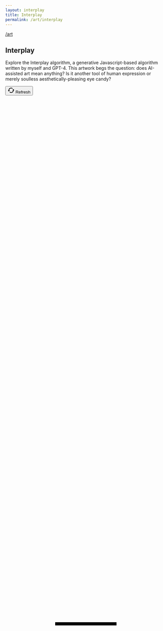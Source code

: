 ```yaml
---
layout: interplay
title: Interplay
permalink: /art/interplay
---
```


<article>
    <div id="interplayArtwork">
        <div>
            <a href="/art" class="back-btn fade-in-element">/art</a>
            <h1 class="fade-in-element">Interplay</h1>
            <p class="mb-4 fade-in-element">Explore the Interplay algorithm, a generative Javascript-based algorithm written by myself and GPT-4. This artwork begs the question: does AI-assisted art mean anything? Is it another tool of human expression or merely soulless aesthetically-pleasing eye candy?</p>
            <p id="metadata" class="fade-in-element"></p>
            <p id="hash" class="text-sm text-ellipsis overflow-hidden whitespace-nowrap w-[320px] md:w-full fade-in-element"></p>
            <p><button id="refresh-btn" class="button fade-in-element"><i><svg id="refresh" width="20" height="20" data-name="refresh" xmlns="http://www.w3.org/2000/svg" viewBox="0 0 20 16"><defs>
            </defs><path class="cls-1" d="m17,4l3,4h-2c0,4.42-3.58,8-8,8-1.92,0-3.69-.68-4.98-1.88l1.19-1.54c1,.9,2.33,1.42,3.79,1.42,3.31,0,6-2.69,6-6h-2l3-4h0ZM3.12,11.84h0s-.12.16-.12.16L0,8h2C2,3.58,5.58,0,10,0c1.92,0,3.69.68,4.98,1.88l-1.19,1.54c-1-.9-2.33-1.42-3.79-1.42-3.23,0-5.87,2.55-6,6h2l-1.58,2.1h0l-1.31,1.74h0Z"/></svg></i> Refresh
            </button></p>
        </div>
        <div>
            <div class="mb-0 md:mb-12 text-center mx-auto o-hidden relative fade-in-element">
                <canvas id="artCanvas" width="1240" height="1754" class="w-auto max-w-full mx-auto"></canvas>
                <div
                    id="loadingBar"
                    style="
                    position: absolute;
                    top: 50%;
                    left: 50%;
                    transform: translate(-50%, -50%);
                    width: 20%;
                    height: 10px;
                    background: black;
                    display: flex;
                    "
                >
                <div
                    id="loadingBarProgress"
                    style="width: 0%; height: 100%; background: white"
                    class="t-[50%]"
                    ></div>
                </div>
            </div>
        </div>
    </div>
</article>

<script>
document.addEventListener('DOMContentLoaded', () => {
    const hashContainer = document.getElementById('hash');
    if( $fx && $fx.hash ){
        hashContainer.innerHTML = "Hash: " + $fx.hash;
    }

    const refreshBtn = document.getElementById('refresh-btn');

    refreshBtn.addEventListener("click", function(e){
        location.reload();
    });

    let output = '';

    for (let [key, value] of Object.entries($fx._features)) {
        output += `<strong>${key}:</strong> ${value}<br>`;
    }

    document.getElementById('metadata').innerHTML = output;

    const artCollection = document.getElementById('interplayArtwork');
    const triggerPoint = artCollection.offsetTop;

    window.addEventListener('scroll', () => {
        if (window.scrollY + 140 >= triggerPoint) {
            document.body.classList.add('subtle-bg');
        } else {
            document.body.classList.remove('subtle-bg');
        }
    });
});
</script>